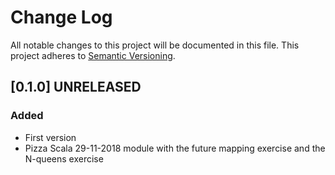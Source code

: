 # Change Log
All notable changes to this project will be documented in this file.
This project adheres to [Semantic Versioning](http://semver.org/).

## [0.1.0] UNRELEASED
### Added
- First version
- Pizza Scala 29-11-2018 module with the future mapping exercise and the N-queens exercise

